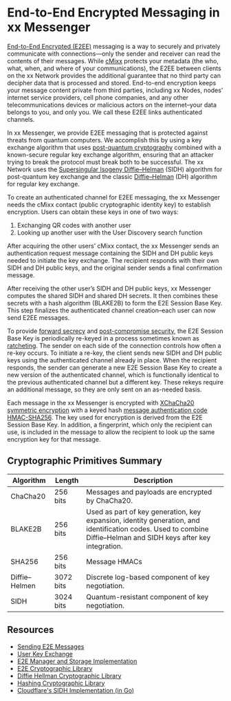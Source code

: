 # End-to-End Encrypted Messaging in xx Messenger

[End-to-End Encrypted
(E2EE)](https://en.wikipedia.org/wiki/End-to-end_encryption) messaging
is a way to securely and privately communicate with connections—only the
sender and receiver can read the contents of their messages. While
[cMixx](../overview/cmix) protects your metadata (the who, what,
when, and where of your communications), the E2EE between clients on the
xx Network provides the additional guarantee that no third party can
decipher data that is processed and stored. End-to-end encryption keeps
your message content private from third parties, including xx Nodes,
nodes’ internet service providers, cell phone companies, and any other
telecommunications devices or malicious actors on the internet–your data
belongs to you, and only you. We call these E2EE links authenticated
channels.

In xx Messenger, we provide E2EE messaging that is protected against
threats from quantum computers. We accomplish this by using a key
exchange algorithm that uses [post-quantum
cryptography](https://en.wikipedia.org/wiki/Post-quantum_cryptography)
combined with a known-secure regular key exchange algorithm, ensuring
that an attacker trying to break the protocol must break both to be
successful. The xx Network uses the [Supersingular Isogeny
Diffie–Helman](https://sike.org/files/SIDH-spec.pdf) (SIDH) algorithm
for post-quantum key exchange and the classic
[Diffie–Helman](https://en.wikipedia.org/wiki/Diffie%E2%80%93Hellman_key_exchange)
(DH) algorithm for regular key exchange.

To create an authenticated channel for E2EE messaging, the xx Messenger
needs the cMixx contact (public cryptographic identity key) to establish
encryption. Users can obtain these keys in one of two ways:

1.  Exchanging QR codes with another user
2.  Looking up another user with the User Discovery search function

After acquiring the other users’ cMixx contact, the xx Messenger sends an
authentication request message containing the SIDH and DH public keys
needed to initiate the key exchange. The recipient responds with their
own SIDH and DH public keys, and the original sender sends a final
confirmation message.

After receiving the other user’s SIDH and DH public keys, xx Messenger
computes the shared SIDH and shared DH secrets. It then combines these
secrets with a hash algorithm (BLAKE2B) to form the E2E Session Base
Key. This step finalizes the authenticated channel creation–each user
can now send E2EE messages.

To provide [forward
secrecy](https://en.wikipedia.org/wiki/Forward_secrecy) and
[post-compromise security](https://eprint.iacr.org/2016/221.pdf), the
E2E Session Base Key is periodically re-keyed in a process sometimes
known as
[ratcheting](http://cryptowiki.net/index.php?title=Ratcheted_encryption).
The sender on each side of the connection controls how often a re-key
occurs. To initiate a re-key, the client sends new SIDH and DH public
keys using the authenticated channel already in place. When the
recipient responds, the sender can generate a new E2E Session Base Key
to create a new version of the authenticated channel, which is
functionally identical to the previous authenticated channel but a
different key. These rekeys require an additional message, so they are
only sent on an as-needed basis.

Each message in the xx Messenger is encrypted with [XChaCha20 symmetric
encryption](https://cr.yp.to/chacha/chacha-20080128.pdf) with a keyed
hash [message authentication
code](https://en.wikipedia.org/wiki/Message_authentication_code)
[HMAC-SHA256](https://datatracker.ietf.org/doc/html/rfc2104). The key
used for encryption is derived from the E2E Session Base Key. In
addition, a fingerprint, which only the recipient can use, is included
in the message to allow the recipient to look up the same encryption key
for that message.

## Cryptographic Primitives Summary

| Algorithm     | Length    | Description                                                                                                                                                      |
|---------------|-----------|------------------------------------------------------------------------------------------------------------------------------------------------------------------|
| ChaCha20      | 256 bits  | Messages and payloads are encrypted by ChaCha20.                                                                                                                 |
| BLAKE2B       | 256 bits  | Used as part of key generation, key expansion, identity generation, and identification codes. Used to combine Diffie–Helman and SIDH keys after key integration. |
| SHA256        | 256 bits  | Message HMACs                                                                                                                                                    |
| Diffie–Helmen | 3072 bits | Discrete log-based component of key negotiation.                                                                                                                 |
| SIDH          | 3024 bits | Quantum-resistant component of key negotiation.                                                                                                                  |

## Resources

-   [Sending E2E
    Messages](https://git.xx.network/elixxir/client/-/blob/release/network/message/sendE2E.go)
-   [User Key
    Exchange](https://git.xx.network/elixxir/client/-/tree/release/keyExchange)
-   [E2E Manager and Storage
    Implementation](https://git.xx.network/elixxir/client/-/tree/release/storage/e2e)
-   [E2E Cryptographic
    Library](https://git.xx.network/elixxir/crypto/-/tree/release/e2e)
-   [Diffie Hellman Cryptographic
    Library](https://git.xx.network/elixxir/crypto/-/tree/release/diffieHellman)
-   [Hashing Cryptographic
    Library](https://git.xx.network/elixxir/crypto/-/tree/release/hash)
-   [Cloudflare's SIDH Implementation (in
    Go)](https://github.com/cloudflarearchive/sidh)
